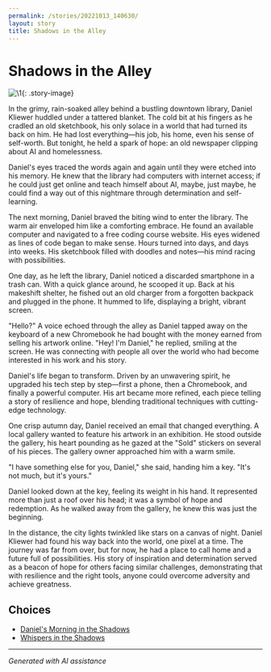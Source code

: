 ```yaml
---
permalink: /stories/20221013_140630/
layout: story
title: Shadows in the Alley
---
```


# Shadows in the Alley

![\1](/input_images/20221013_140630){: .story-image}

In the grimy, rain-soaked alley behind a bustling downtown library, Daniel Kliewer huddled under a tattered blanket. The cold bit at his fingers as he cradled an old sketchbook, his only solace in a world that had turned its back on him. He had lost everything—his job, his home, even his sense of self-worth. But tonight, he held a spark of hope: an old newspaper clipping about AI and homelessness.

Daniel's eyes traced the words again and again until they were etched into his memory. He knew that the library had computers with internet access; if he could just get online and teach himself about AI, maybe, just maybe, he could find a way out of this nightmare through determination and self-learning.

The next morning, Daniel braved the biting wind to enter the library. The warm air enveloped him like a comforting embrace. He found an available computer and navigated to a free coding course website. His eyes widened as lines of code began to make sense. Hours turned into days, and days into weeks. His sketchbook filled with doodles and notes—his mind racing with possibilities.

One day, as he left the library, Daniel noticed a discarded smartphone in a trash can. With a quick glance around, he scooped it up. Back at his makeshift shelter, he fished out an old charger from a forgotten backpack and plugged in the phone. It hummed to life, displaying a bright, vibrant screen.

"Hello?" A voice echoed through the alley as Daniel tapped away on the keyboard of a new Chromebook he had bought with the money earned from selling his artwork online.
"Hey! I'm Daniel," he replied, smiling at the screen. He was connecting with people all over the world who had become interested in his work and his story.

Daniel's life began to transform. Driven by an unwavering spirit, he upgraded his tech step by step—first a phone, then a Chromebook, and finally a powerful computer. His art became more refined, each piece telling a story of resilience and hope, blending traditional techniques with cutting-edge technology.

One crisp autumn day, Daniel received an email that changed everything. A local gallery wanted to feature his artwork in an exhibition. He stood outside the gallery, his heart pounding as he gazed at the "Sold" stickers on several of his pieces. The gallery owner approached him with a warm smile.

"I have something else for you, Daniel," she said, handing him a key. "It's not much, but it's yours."

Daniel looked down at the key, feeling its weight in his hand. It represented more than just a roof over his head; it was a symbol of hope and redemption. As he walked away from the gallery, he knew this was just the beginning.

In the distance, the city lights twinkled like stars on a canvas of night. Daniel Kliewer had found his way back into the world, one pixel at a time. The journey was far from over, but for now, he had a place to call home and a future full of possibilities. His story of inspiration and determination served as a beacon of hope for others facing similar challenges, demonstrating that with resilience and the right tools, anyone could overcome adversity and achieve greatness.


## Choices

* [Daniel's Morning in the Shadows](/stories/476485520_618748147579301_2628358660310613573_n/)
* [Whispers in the Shadows](/stories/20221113_161248/)


---
*Generated with AI assistance*
